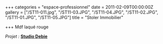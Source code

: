 +++
categories = "espace-professionnel"
date = 2011-02-09T00:00:00Z
gallery = ["/ST11-011.jpg", "/ST11-03.JPG", "/ST11-04.JPG", "/ST11-02.JPG", "/ST11-01.JPG", "/ST11-05.JPG"]
title = "Stoler Immobilier"

+++
Mdf laqué rouge

_Projet :_ [**Studio Debie**](https://www.debie.com/#cover)